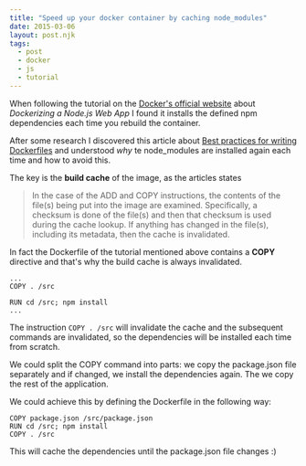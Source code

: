 ```yaml
---
title: "Speed up your docker container by caching node_modules"
date: 2015-03-06
layout: post.njk
tags:
  - post
  - docker
  - js
  - tutorial
---
```


When following the tutorial on the [Docker's official website](https://docs.docker.com/examples/nodejs_web_app/) about *Dockerizing a Node.js Web App* I found it installs the defined npm dependencies each time you rebuild the container.

After some research I discovered this article about [Best practices for writing Dockerfiles](https://docs.docker.com/articles/dockerfile_best-practices/#build-cache) and understood *why* te node_modules are installed again each time and how to avoid this.

The key is the **build cache** of the image, as the articles states

> In the case of the ADD and COPY instructions, the contents of the file(s) being put into the image are examined. Specifically, a checksum is done of the file(s) and then that checksum is used during the cache lookup. If anything has changed in the file(s), including its metadata, then the cache is invalidated.

In fact the Dockerfile of the tutorial mentioned above contains a **COPY** directive and that's why the build cache is always invalidated.

```
...
COPY . /src

RUN cd /src; npm install
...
```

The instruction `COPY . /src` will invalidate the cache and the subsequent commands are invalidated, so the dependencies will be installed each time from scratch.

We could split the COPY command into parts: we copy the package.json file separately and if changed, we install the dependencies again. The we copy the rest of the application.

We could achieve this by defining the Dockerfile in the following way:

```
COPY package.json /src/package.json
RUN cd /src; npm install
COPY . /src
```

This will cache the dependencies until the package.json file changes :)
